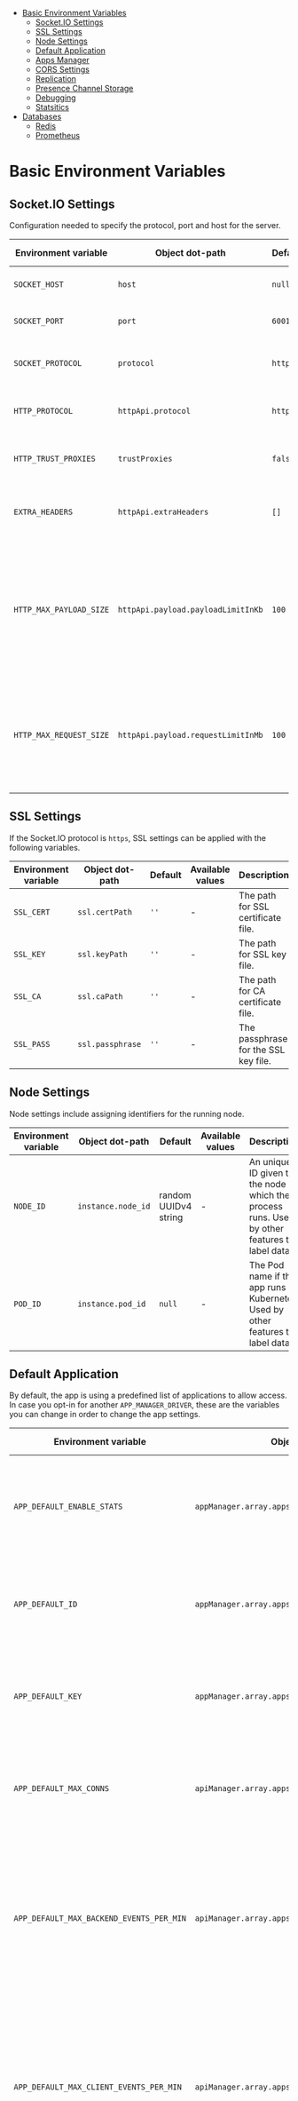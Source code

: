- [Basic Environment Variables](#basic-environment-variables)
  - [Socket.IO Settings](#socketio-settings)
  - [SSL Settings](#ssl-settings)
  - [Node Settings](#node-settings)
  - [Default Application](#default-application)
  - [Apps Manager](#apps-manager)
  - [CORS Settings](#cors-settings)
  - [Replication](#replication)
  - [Presence Channel Storage](#presence-channel-storage)
  - [Debugging](#debugging)
  - [Statsitics](#statsitics)
- [Databases](#databases)
  - [Redis](#redis)
  - [Prometheus](#prometheus)

# Basic Environment Variables

## Socket.IO Settings

Configuration needed to specify the protocol, port and host for the server.

| Environment variable | Object dot-path | Default | Available values | Description |
| - | - | - | - | - |
| `SOCKET_HOST` | `host` | `null` | - | The host used for Socket.IO |
| `SOCKET_PORT` | `port` | `6001` | - | The port used for Socket.IO |
| `SOCKET_PROTOCOL` | `protocol` | `http` | `http`, `https` | The protocol used for the Socket.IO. |
| `HTTP_PROTOCOL` | `httpApi.protocol` | `http` | `http`, `https` | The protocol used for the HTTP API. |
| `HTTP_TRUST_PROXIES` | `trustProxies` | `false` | `true`, `false` | Wether to trust proxies at the HTTP API level. |
| `EXTRA_HEADERS` | `httpApi.extraHeaders` | `[]` | - | Extra headers to attach to HTTP API responses. |
| `HTTP_MAX_PAYLOAD_SIZE` | `httpApi.payload.payloadLimitInKb` | `100` | - | The maximum size, in KB, for the broadcasted payloads incoming from the clients. Set this according to your needs. |
| `HTTP_MAX_REQUEST_SIZE` | `httpApi.payload.requestLimitInMb` | `100` | - | The maximum size, in MB, for the total size of the request. A hard limit has been set to 100 MB. |

## SSL Settings

If the Socket.IO protocol is `https`, SSL settings can be applied with the following variables.

| Environment variable | Object dot-path | Default | Available values | Description |
| - | - | - | - | - |
| `SSL_CERT` | `ssl.certPath` | `''` | - | The path for SSL certificate file. |
| `SSL_KEY` | `ssl.keyPath` | `''` | - | The path for SSL key file. |
| `SSL_CA` | `ssl.caPath` | `''` | - | The path for CA certificate file. |
| `SSL_PASS` | `ssl.passphrase` | `''` | - | The passphrase for the SSL key file. |


## Node Settings

Node settings include assigning identifiers for the running node.

| Environment variable | Object dot-path | Default | Available values | Description |
| - | - | - | - | - |
| `NODE_ID` | `instance.node_id` | random UUIDv4 string | - | An unique ID given to the node in which the process runs. Used by other features to label data. |
| `POD_ID` | `instance.pod_id` | `null` | - | The Pod name if the app runs in Kubernetes. Used by other features to label data. |

## Default Application

By default, the app is using a predefined list of applications to allow access.
In case you opt-in for another `APP_MANAGER_DRIVER`, these are the variables you can change
in order to change the app settings.

| Environment variable | Object dot-path | Default | Available values | Description |
| - | - | - | - | - |
| `APP_DEFAULT_ENABLE_STATS` | `appManager.array.apps.0.enableStats` | `false` | - | Wether statistics should be enabled for the app. Overrides the `APPS_LIST` if set. |
| `APP_DEFAULT_ID` | `appManager.array.apps.0.id` | `echo-app` | - | The default app id for the array driver. Overrides the `APPS_LIST` if set. |
| `APP_DEFAULT_KEY` | `appManager.array.apps.0.key` | `echo-app-key` | - | The default app key for the array driver. Overrides the `APPS_LIST` if set. |
| `APP_DEFAULT_MAX_CONNS` | `apiManager.array.apps.0.maxConnections` | `NaN` | - | The default app's limit of concurrent connections. Overrides the `APPS_LIST` if set. |
| `APP_DEFAULT_MAX_BACKEND_EVENTS_PER_MIN` | `apiManager.array.apps.0.maxBackendEventsPerMinute` | `NaN` | - | The default app's limit of `/events` endpoint events broadcasted per minute. Overrides the `APPS_LIST` if set. You can [configure rate limiting database store](#rate-limiting) |
| `APP_DEFAULT_MAX_CLIENT_EVENTS_PER_MIN` | `apiManager.array.apps.0.maxClientEventsPerMinute` | `NaN` | - | The default app's limit of client events broadcasted per minute, by a single socket. Overrides the `APPS_LIST` if set. You can [configure rate limiting database store](#rate-limiting) |
| `APP_DEFAULT_MAX_READ_REQ_PER_MIN` | `apiManager.array.apps.0.maxReadRequestsPerMinute` | `NaN` | - | The default app's limit of read endpoint calls per minute. Overrides the `APPS_LIST` if set.  You can [configure rate limiting database store](#rate-limiting) |
| `APP_DEFAULT_SECRET` | `appManager.array.apps.0.secret` | `echo-app-secret` | - | The default app secret for the array driver. Overrides the `APPS_LIST` if set. |

## Apps Manager

The apps manager manages the allowed apps to connect to the WS and the API. Defaults to the local, array driver
predefined by the `APP_DEFAULT_*` variables, but you can opt-in for example for an API driver which connects to an
external API in order to retrieve an app, like [soketi/echo-server-core](https://github.com/soketi/echo-server-core) does.

| Environment variable | Object dot-path | Default | Available values | Description |
| - | - | - | - | - |
| `APPS_LIST` | `appManager.array.apps` | `'[{"id":"echo-app","key":"echo-app-key","secret":"echo-app-secret","maxConnections":"-1","enableStats":false,"maxBackendEventsPerMinute":"-1","maxClientEventsPerMinute":"-1","maxReadRequestsPerMinute":"-1"}]'` | - | The list of apps to be used for authentication. |
| `APPS_MANAGER_DRIVER` | `appManager.driver` | `array` | `array`, `api` | The driver used to retrieve the app. Use `api` or other centralized method for storing the data. |
| `APPS_MANAGER_ENDPOINT` | `appManager.api.endpoint` | `/echo-server/app` | - | The endpoint used to retrieve an app. This is for `api` driver. |
| `APPS_MANAGER_HOST` | `appManager.api.host` | `http://127.0.0.1` | - | The host used to make call, alongside with the endpoint, to retrieve apps. It will be passed in the request as `?token=` |
| `APPS_MANAGER_TOKEN` | `appManager.api.token` | `echo-app-token` | - | The token used for any API app manager provider to know the request came from the Node.js server. |

## CORS Settings

A per-app CORS setting exists, but you can opt for global check for allowed origins. Defaults to all (`*`).

| Environment variable | Object dot-path | Default | Available values | Description |
| - | - | - | - | - |
| `CORS_ALLOWED_ORIGINS` | `cors.origin` | `["*"]` | - | The array of allowed origins that can connect to the WS. |

## Replication

For local, single-instance applications, no replication is needed. However, to store presence channel data members replication is needed
in order to be able to scale up the Echo Server instances.

| Environment variable | Object dot-path | Default | Available values | Description |
| - | - | - | - | - |
| `REPLICATION_DRIVER` | `replication.driver` | `local` | `redis`, `local` | The database driver for storing socket data. Use `local` only for single-node, single-process instances. |

- `redis` - Enabled Pub/Sub communication between processes/nodes, can be scaled horizontally without issues.
- `local` - There is no communication or Pub/Sub. Recommended for single-instance, single-process apps.

## Presence Channel Storage

When dealing with presence channel, connection details must be stored within the app.

| Environment variable | Object dot-path | Default | Available values | Description |
| - | - | - | - | - |
| `PRESENCE_MAX_MEMBER_SIZE` | `presence.maxMemberSizeInKb` | `2` | - | The maximum member size, in KB, for each member in a presence channel. |
| `PRESENCE_MAX_MEMBERS` | `presence.maxMembersPerChannel` | `100` | - | The maximum amount of members that can simultaneously be connected in a presence channel. |
| `PRESENCE_STORAGE_DATABASE` | `presence.storage.database` | `socket` | `redis`, `socket` | The database driver for storing presence channel data. |

- `redis` - Presence channels members are stored in key-value store.
- `socket` - Presence channels members are stored locally, in-memory, in each socket connection. Also works with the multi-node configuration.

## Debugging

Options for application debugging. Should be disabled on production environments.

| Environment variable | Object dot-path | Default | Available values | Description |
| - | - | - | - | - |
| `CLOSING_GRACE_PERIOD` | `closingGracePeriod` | `60` | - | The amount of time to wait after the server gets closed. This is useful to wait for arbitrary tasks after the sockets disconnect. |
| `DEBUG` | `development` | `false` | `true`, `false` | Weteher the app should be in development mode. |

## Statsitics

Statistics are continously being stored and get a snapshot on a given interval.
Statistics are globally enabled by default, but they are disabled on the default app.

| Environment variable | Object dot-path | Default | Available values | Description |
| - | - | - | - | - |
| `STATS_ENABLED` | `stats.enabled` | `true` | `true`, `false` | Wether to enable the stats store. |
| `STATS_DRIVER` | `stats.driver` | `local` | `local`, `redis-ts`, `promethus` | The stats driver used to store the stats to. |
| `STATS_SNAPSHOTS_INTERVAL` | `stats.snapshots.interval` | `60 * 60` | - | The amount of time to wait between taking stats snapshots, in seconds. |

For non-distributed systems:

- `local` - Stats are stored in-memory. Snapshots are stored in-memory.

For distributed systems:

- `redis-ts` - Stats are stored in [Redis Time Series](https://oss.redislabs.com/redistimeseries/)-compatible database; use `STATS_SNAPSHOTS_INTERVAL` for time bucket between points
- `prometheus` - Stats are read from a Prometheus server REST API (`PROMETHEUS_ENABLED` should be `true` and you should have the Prometheus server scrape metrics from the `/metrics` endpoint); [see Prometheus configuration](#prometheus))

**The scraping service is not provided and you should set up the Prometheus server to scrape `/metrics` in order to be able to read them.**

# Databases

## Redis

Configuration needed to connect to a Redis server.

| Environment variable | Object dot-path | Default | Available values | Description |
| - | - | - | - | - |
| `REDIS_HOST` | `database.redis.host` | `127.0.0.1` | - | The Redis host used for `redis` driver. |
| `REDIS_PORT` | `database.redis.port` | `6379` | - | The Redis port used for `redis` driver. |
| `REDIS_PASSWORD` | `database.redis.password` | `null` | - | The Redis password used for `redis` driver. |
| `REDIS_PREFIX` | `database.redis.keyPrefix` | `echo-server` | - | The key prefix for Redis. Only for `redis` driver. |

For [Redis Time Series](https://oss.redislabs.com/redistimeseries), you may use the following variables:

| Environment variable | Object dot-path | Default | Available values | Description |
| - | - | - | - | - |
| `REDIS_TS_HOST` | `database.redisTs.host` | `127.0.0.1` | - | The Redis host used for `redis-ts` driver. |
| `REDIS_TS_PORT` | `database.redisTs.port` | `6381` | - | The Redis port used for `redis-ts` driver. |
| `REDIS_TS_PASSWORD` | `database.redisTs.password` | `null` | - | The Redis password used for `redis-ts` driver. |
| `REDIS_TS_PREFIX` | `database.redisTs.keyPrefix` | `echo-server` | - | The key prefix for Redis. Only for `redis-ts` driver. |

## Prometheus

Echo Server embeds a Prometheus client that can be accessed on the `/metrics` endpoint. It provides data to be scraped by the Prometheus service and includes Socket.IO stats by namespace, as well as the Node.js default metrics.

| Environment variable | Object dot-path | Default | Available values | Description |
| - | - | - | - | - |
| `PROMETHEUS_ENABLED` | `prometheus.enabled` | `false` | `true`, `false` | Wether to enable `/metrics` endpoint. |
| `PROMETHEUS_PREFIX` | `prometheus.prefix` | `echo_server_` | - | The prefix to append to Prometheus metrics names. |
| `PROMETHEUS_HOST` | `prometheus.host` | `127.0.0.1` | - | The host of the Prometheus server to read statistics from. |
| `PROMETHEUS_PORT` | `prometheus.port` | `9090` | - | The port of the Prometheus server to read statistics from. |
| `PROMETHEUS_PROTOCOL` | `prometheus.protocol` | `http` | `http`, `https` | The protocol of the Prometheus server to read statistics from. |
